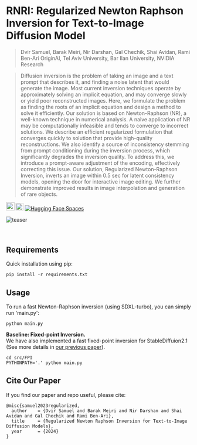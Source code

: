 # RNRI: Regularized Newton Raphson Inversion for Text-to-Image Diffusion Model

> Dvir Samuel, Barak Meiri, Nir Darshan, Gal Chechik, Shai Avidan, Rami Ben-Ari
> OriginAI, Tel Aviv University, Bar Ilan University, NVIDIA Research

>
>
> Diffusion inversion is the problem of taking an image and a text prompt that describes it, and finding a noise latent that would generate the image. Most current inversion techniques operate by approximately solving an implicit equation, and may converge slowly or yield poor reconstructed images.
Here, we formulate the problem as finding the roots of an implicit equation and design a method to solve it efficiently. Our solution is based on Newton-Raphson (NR), a well-known technique in numerical analysis. A naive application of NR may be computationally infeasible and tends to converge to incorrect solutions. We describe an efficient regularized formulation that converges quickly to solution that provide high-quality reconstructions. We also identify a source of inconsistency stemming from prompt conditioning during the inversion process, which significantly degrades the inversion quality. To address this, we introduce a prompt-aware adjustment of the encoding, effectively correcting this issue.
Our solution, Regularized Newton-Raphson Inversion, inverts an image within 0.5 sec for latent consistency models, opening the door for interactive image editing. We further demonstrate improved results in image interpolation and generation of rare objects.


<a href="https://arxiv.org/abs/2312.12540"><img src="https://img.shields.io/badge/arXiv-2312.12540-b31b1b.svg" height=22.5></a>
<a href="https://barakmam.github.io/rnri.github.io/" rel="nofollow"><img src="https://camo.githubusercontent.com/ef82193f89c1e8f821031c916df3beccd5dd2c335309055d265d647a89e064e8/68747470733a2f2f696d672e736869656c64732e696f2f7374617469632f76313f6c6162656c3d50726f6a656374266d6573736167653d5765627369746526636f6c6f723d726564" height="20.5" data-canonical-src="https://img.shields.io/static/v1?label=Project&amp;message=Website&amp;color=red" style="max-width: 100%;"></a>
<a href="https://huggingface.co/spaces/rnri/RNRI" rel="nofollow"><img src="https://camo.githubusercontent.com/a4ff28c1dbabfaa46915ab215390308c2415c77b4b180e78909c08d74c174ad8/68747470733a2f2f696d672e736869656c64732e696f2f62616467652f25463025394625413425393725323048756767696e67253230466163652d5370616365732d626c7565" alt="Hugging Face Spaces" data-canonical-src="https://img.shields.io/badge/%F0%9F%A4%97%20Hugging%20Face-Spaces-blue" style="max-width: 100%;"></a></p>


![teaser](https://github.com/user-attachments/assets/3bd550d5-cd73-4bb4-8dcc-07844761af2d)


<br>

## Requirements

Quick installation using pip:
```
pip install -r requirements.txt
```

## Usage

To run a fast Newton-Raphson inversion (using SDXL-turbo), you can simply run 'main.py':

```
python main.py
```

**Baseline: Fixed-point Inversion.**  
We have also implemented a fast fixed-point inversion for StableDiffuion2.1 (See more details in [our previous paper](https://arxiv.org/pdf/2312.12540v1)).

```
cd src/FPI
PYTHONPATH='.' python main.py
```

## Cite Our Paper
If you find our paper and repo useful, please cite:
```
@misc{samuel2023regularized,
  author    = {Dvir Samuel and Barak Meiri and Nir Darshan and Shai Avidan and Gal Chechik and Rami Ben-Ari},
  title     = {Regularized Newton Raphson Inversion for Text-to-Image Diffusion Models},
  year      = {2024}
}
```
